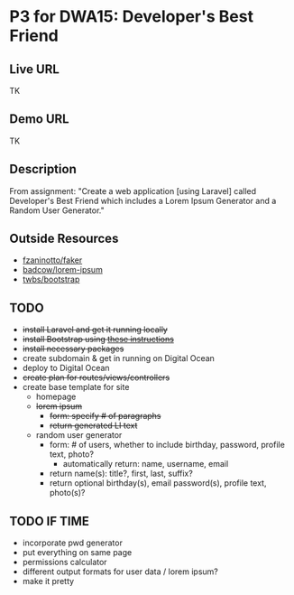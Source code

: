 # P3 for DWA15: Developer's Best Friend

## Live URL

TK

## Demo URL

TK

## Description

From assignment: "Create a web application [using Laravel] called Developer's Best Friend which includes a Lorem Ipsum Generator and a Random User Generator."

## Outside Resources

- [fzaninotto/faker](https://github.com/fzaninotto/Faker)
- [badcow/lorem-ipsum](https://github.com/Badcow/LoremIpsum)
- [twbs/bootstrap](https://github.com/twbs/bootstrap)

## TODO
- ~~install Laravel and get it running locally~~
- ~~install Bootstrap using [these instructions](http://transmission.vehikl.com/adding-twitter-bootstrap-to-your-laravel-5-app/)~~
- ~~install necessary packages~~
- create subdomain & get in running on Digital Ocean
- deploy to Digital Ocean
- ~~create plan for routes/views/controllers~~
- create base template for site
	- homepage
	- ~~lorem ipsum~~
		- ~~form: specify # of paragraphs~~
		- ~~return generated LI text~~
	- random user generator
		- form: # of users, whether to include birthday, password, profile text, photo?
			- automatically return: name, username, email
		- return name(s): title?, first, last, suffix?
		- return optional birthday(s), email password(s), profile text, photo(s)?

## TODO IF TIME
- incorporate pwd generator
- put everything on same page
- permissions calculator
- different output formats for user data / lorem ipsum?
- make it pretty

